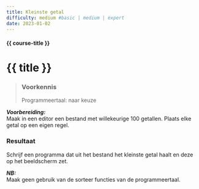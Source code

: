 ```yaml
---
title: Kleinste getal
difficulty: medium #basic | medium | expert
date: 2023-01-02
---
```


#### {{ course-title }}

# {{ title }}

> ### Voorkennis
> Programmeertaal: naar keuze

***Voorbereiding:***  
Maak in een editor een bestand met willekeurige 100 getallen. Plaats
elke getal op een eigen regel.

### Resultaat
Schrijf een programma dat uit het bestand het kleinste getal haalt en
deze op het beeldscherm zet.

***NB:***  
Maak geen gebruik van de sorteer functies van de programmeertaal.
